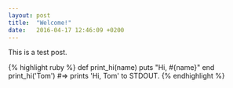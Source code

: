 ```yaml
---
layout: post
title:  "Welcome!"
date:   2016-04-17 12:46:09 +0200
---
```

This is a test post.

{% highlight ruby %}
def print_hi(name)
  puts "Hi, #{name}"
end
print_hi('Tom')
#=> prints 'Hi, Tom' to STDOUT.
{% endhighlight %}
